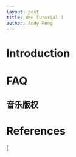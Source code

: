 ```yaml
---
layout: post
title: WPF Tutorial 1
author: Andy Feng
---
```

# Introduction

# FAQ
## 音乐版权

# References 
[